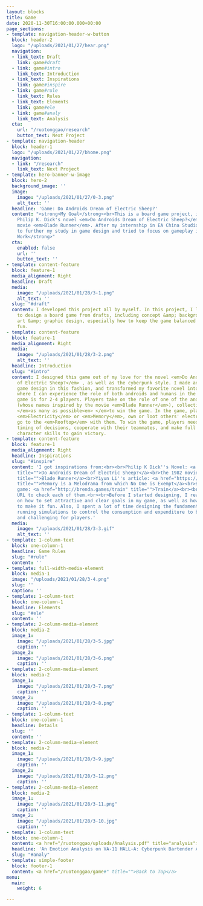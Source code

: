 ```yaml
---
layout: blocks
title: Game
date: 2020-11-30T16:00:00.000+00:00
page_sections:
- template: navigation-header-w-button
  block: header-2
  logo: "/uploads/2021/01/27/hear.png"
  navigation:
  - link_text: Draft
    link: game#draft
  - link: game#intro
    link_text: Introduction
  - link_text: Inspirations
    link: game#inspire
  - link: game#rule
    link_text: Rules
  - link_text: Elements
    link: game#ele
  - link: game#analy
    link_text: Analysis
  cta:
    url: "/ruotonggao/research"
    button_text: Next Project
- template: navigation-header
  block: header-1
  logo: "/uploads/2021/01/27/bhome.png"
  navigation:
  - link: "/research"
    link_text: Next Project
- template: hero-banner-w-image
  block: hero-2
  background_image: ''
  image:
    image: "/uploads/2021/01/27/0-3.png"
    alt_text: ''
  headline: 'Game: Do Androids Dream of Electric Sheep?'
  content: "<strong>My Goal</strong><br>This is a board game project, inspired by
    Philip K. Dick's novel <em>Do Androids Dream of Electric Sheep?</em> and the 1982
    movie <em>Blade Runner</em>. After my internship in EA China Studio, I was determined
    to further my study in game design and tried to focus on gameplay in this project.<br><br><strong>Individual
    Work</strong>"
  cta:
    enabled: false
    url: ''
    button_text: ''
- template: content-feature
  block: feature-1
  media_alignment: Right
  headline: Draft
  media:
    image: "/uploads/2021/01/28/3-1.png"
    alt_text: ''
  slug: "#draft"
  content: I developed this project all by myself. In this project, I learned how
    to design a board game from drafts, including concept &amp; background design,
    art &amp; graphic design, especially how to keep the game balanced and make it
    fun.
- template: content-feature
  block: feature-1
  media_alignment: Right
  media:
    image: "/uploads/2021/01/28/3-2.png"
    alt_text: ''
  headline: Introduction
  slug: "#intro"
  content: I designed this game out of my love for the novel <em>Do Androids Dream
    of Electric Sheep?</em> , as well as the cyberpunk style. I made an attempt at
    game design in this fashion, and transformed my favorite novel into playable media,
    where I can experience the role of both androids and humans in the virtual future.<br><br>This
    game is for 2-4 players. Players take on the role of one of the androids and humans
    (whose names inspired by the movie <em>Blade Runner</em>), collecting <em>Memory
    </em>as many as possible<em> </em>to win the game. In the game, players can gain
    <em>Electricity</em> or <em>Memory</em>, own or loot others' electric sheep and
    go to the <em>Rooftop</em> with them. To win the game, players need to judge the
    timing of decisions, cooperate with their teammates, and make full use of their
    character skills to gain victory.
- template: content-feature
  block: feature-1
  media_alignment: Right
  headline: Inspirations
  slug: "#inspire"
  content: 'I got inspirations from:<br><br>Philip K Dick''s Novel: <a href="https://en.wikipedia.org/wiki/Do_Androids_Dream_of_Electric_Sheep%3F#:~:text=Do%20Androids%20Dream%20of%20Electric%20Sheep%3F%20(retitled%20Blade%20Runner%3A,Dick%2C%20first%20published%20in%201968."
    title="">Do Androids Dream of Electric Sheep?</a><br>the 1982 movie: <a href="https://en.wikipedia.org/wiki/Blade_Runner"
    title="">Blade Runner</a><br>Yiyun Li''s article: <a href="https://www.amazon.com/Dear-Friend-Life-Write-Your/dp/0399589090"
    title="">Memory is a Melodrama from which No One is Exempt</a><br>Brenda Romeo''s
    game: <a href="http://brenda.games/train" title="">Train</a><br><br>Click on the
    URL to check each of them.<br><br>Before I started designing, I read articles
    on how to set attractive and clear goals in my game, as well as how to add randomness
    to make it fun. Also, I spent a lot of time designing the fundamental rules and
    running simulations to control the consumption and expenditure to be both reasonable
    and challenging for players.'
  media:
    image: "/uploads/2021/01/28/3-3.gif"
    alt_text: ''
- template: 1-column-text
  block: one-column-1
  headline: Game Rules
  slug: "#rule"
  content: ''
- template: full-width-media-element
  block: media-1
  image: "/uploads/2021/01/28/3-4.png"
  slug: ''
  caption: ''
- template: 1-column-text
  block: one-column-1
  headline: Elements
  slug: "#ele"
  content: ''
- template: 2-column-media-element
  block: media-2
  image_1:
    image: "/uploads/2021/01/28/3-5.jpg"
    caption: ''
  image_2:
    image: "/uploads/2021/01/28/3-6.png"
    caption: ''
- template: 2-column-media-element
  block: media-2
  image_1:
    image: "/uploads/2021/01/28/3-7.png"
    caption: ''
  image_2:
    image: "/uploads/2021/01/28/3-8.png"
    caption: ''
- template: 1-column-text
  block: one-column-1
  headline: Details
  slug: ''
  content: ''
- template: 2-column-media-element
  block: media-2
  image_1:
    image: "/uploads/2021/01/28/3-9.jpg"
    caption: ''
  image_2:
    image: "/uploads/2021/01/28/3-12.png"
    caption: ''
- template: 2-column-media-element
  block: media-2
  image_1:
    image: "/uploads/2021/01/28/3-11.png"
    caption: ''
  image_2:
    image: "/uploads/2021/01/28/3-10.jpg"
    caption: ''
- template: 1-column-text
  block: one-column-1
  content: <a href="/ruotonggao/uploads/Analysis.pdf" title="analysis">Show pdf</a>
  headline: 'An Emotion Analysis on VA-11 HALL-A: Cyberpunk Bartender Action'
  slug: "#analy"
- template: simple-footer
  block: footer-1
  content: <a href="/ruotonggao/game#" title="">Back to Top</a>
menu:
  main:
    weight: 6

---
```

